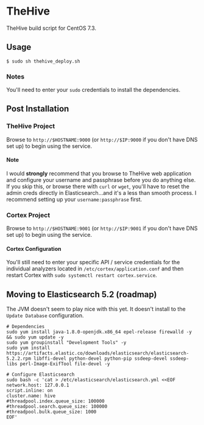 # TheHive
TheHive build script for CentOS 7.3.

## Usage
`$ sudo sh thehive_deploy.sh`

### Notes
You'll need to enter your `sudo` credentials to install the dependencies.

## Post Installation
### TheHive Project
Browse to `http://$HOSTNAME:9000` (or `http://$IP:9000` if you don't have DNS set up) to begin using the service.

#### Note
I would **strongly** recommend that you browse to TheHive web application and configure your username and passphrase before you do anything else. If you skip this, or browse there with `curl` or `wget`, you'll have to reset the admin creds directly in Elasticsearch...and it's a less than smooth process. I recommend setting up your `username:passphrase` first.

### Cortex Project
Browse to `http://$HOSTNAME:9001` (or `http://$IP:9001` if you don't have DNS set up) to begin using the service.

#### Cortex Configuration
You'll still need to enter your specific API / service credentials for the individual analyzers located in `/etc/cortex/application.conf` and then restart Cortex with `sudo systemctl restart cortex.service`.

## Moving to Elasticsearch 5.2 (roadmap)
The JVM doesn't seem to play nice with this yet. It doesn't install to the `Update Database` configuration.
```
# Dependencies
sudo yum install java-1.8.0-openjdk.x86_64 epel-release firewalld -y && sudo yum update -y
sudo yum groupinstall "Development Tools" -y
sudo yum install https://artifacts.elastic.co/downloads/elasticsearch/elasticsearch-5.2.2.rpm libffi-devel python-devel python-pip ssdeep-devel ssdeep-libs perl-Image-ExifTool file-devel -y

# Configure Elasticsearch
sudo bash -c 'cat > /etc/elasticsearch/elasticsearch.yml <<EOF
network.host: 127.0.0.1
script.inline: on
cluster.name: hive
#threadpool.index.queue_size: 100000
#threadpool.search.queue_size: 100000
#threadpool.bulk.queue_size: 1000
EOF'
```
